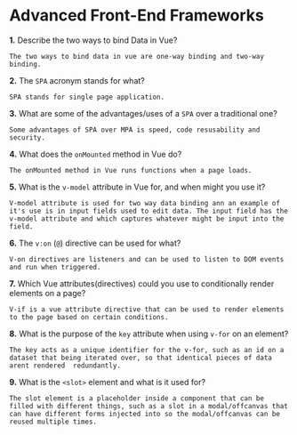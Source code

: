 # Advanced Front-End Frameworks


**1.** Describe the two ways to bind Data in Vue?
<!-- enter you answer in the space below -->
```
The two ways to bind data in vue are one-way binding and two-way binding.
```

**2.** The `SPA` acronym stands for what?
<!-- enter you answer in the space below -->
```
SPA stands for single page application.
```
**3.** What are some of the advantages/uses of a `SPA` over a traditional one?
<!-- enter you answer in the space below -->
```
Some advantages of SPA over MPA is speed, code resusability and security.
```
**4.** What does the `onMounted` method in Vue do?
<!-- enter you answer in the space below -->
```
The onMounted method in Vue runs functions when a page loads.
```
**5.** What is the `v-model` attribute in Vue for, and when might you use it?
<!-- enter you answer in the space below -->
```
V-model attribute is used for two way data binding ann an example of it's use is in input fields used to edit data. The input field has the v-model attribute and which captures whatever might be input into the field.
```
**6.** The `v:on` (`@`) directive can be used for what?
<!-- enter you answer in the space below -->
```
V-on directives are listeners and can be used to listen to DOM events and run when triggered.
```
**7.** Which Vue attributes(directives) could you use to conditionally render elements on a page?
<!-- enter you answer in the space below -->
```
V-if is a vue attribute directive that can be used to render elements to the page based on certain conditions.
```
**8.** What is the purpose of the `key` attribute when using `v-for` on an element?
<!-- enter you answer in the space below -->
```
The key acts as a unique identifier for the v-for, such as an id on a dataset that being iterated over, so that identical pieces of data arent rendered  redundantly.
```
**9.** What is the `<slot>` element and what is it used for?
<!-- enter you answer in the space below -->
```
The slot element is a placeholder inside a component that can be filled with different things, such as a slot in a modal/offcanvas that can have different forms injected into so the modal/offcanvas can be reused multiple times.
```